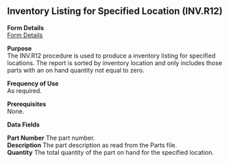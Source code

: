 ##  Inventory Listing for Specified Location (INV.R12)

<PageHeader />

**Form Details**  
[ Form Details ](INV-R12-1/README.md)   

**Purpose**  
The INV.R12 procedure is used to produce a inventory listing for specified
locations. The report is sorted by inventory location and only includes those
parts with an on hand quantity not equal to zero.

**Frequency of Use**  
As required.

**Prerequisites**  
None.

**Data Fields**

**Part Number** The part number.  
**Description** The part description as read from the Parts file.  
**Quantity** The total quantity of the part on hand for the specified
location.  
  
<badge text= "Version 8.10.57" vertical="middle" />

<PageFooter />